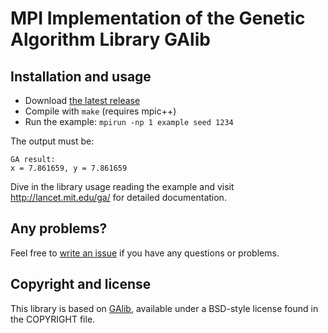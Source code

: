 MPI Implementation of the Genetic Algorithm Library GAlib
=================================================

Installation and usage
----------------------

* Download [the latest release](https://github.com/B0RJA/GAlib-mpi/zipball/master)
* Compile with `make` (requires mpic++)
* Run the example: `mpirun -np 1 example seed 1234`

The output must be:

    GA result:
    x = 7.861659, y = 7.861659

Dive in the library usage reading the example and visit http://lancet.mit.edu/ga/ for detailed documentation.

Any problems?
-------------
Feel free to [write an issue](https://github.com/B0RJA/GAlib-mpi/issues) if you have any questions or problems.


Copyright and license
---------------------
This library is based on [GAlib](http://lancet.mit.edu/ga/), available under a BSD-style license found in the COPYRIGHT file.